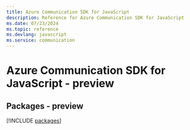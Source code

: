 ```yaml
---
title: Azure Communication SDK for JavaScript
description: Reference for Azure Communication SDK for JavaScript
ms.date: 07/23/2024
ms.topic: reference
ms.devlang: javascript
ms.service: communication
---
```

# Azure Communication SDK for JavaScript - preview
## Packages - preview
[!INCLUDE [packages](communication-index.md)]